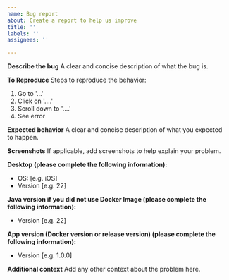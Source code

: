 ```yaml
---
name: Bug report
about: Create a report to help us improve
title: ''
labels: ''
assignees: ''

---
```


**Describe the bug**
A clear and concise description of what the bug is.

**To Reproduce**
Steps to reproduce the behavior:
1. Go to '...'
2. Click on '....'
3. Scroll down to '....'
4. See error

**Expected behavior**
A clear and concise description of what you expected to happen.

**Screenshots**
If applicable, add screenshots to help explain your problem.

**Desktop (please complete the following information):**
 - OS: [e.g. iOS]
 - Version [e.g. 22]

**Java version if you did not use Docker Image (please complete the following information):**
 - Version [e.g. 22]

**App version (Docker version or release version) (please complete the following information):**
 - Version [e.g. 1.0.0]

**Additional context**
Add any other context about the problem here.

